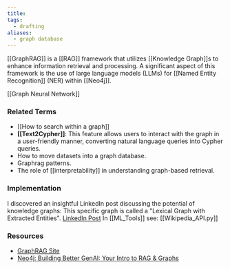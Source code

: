 ```yaml
---
title: 
tags:
  - drafting
aliases:
  - graph database
---
```

[[GraphRAG]] is a [[RAG]] framework that utilizes [[Knowledge Graph]]s to enhance information retrieval and processing. A significant aspect of this framework is the use of large language models (LLMs) for [[Named Entity Recognition]] (NER) within [[Neo4j]].

[[Graph Neural Network]]
### Related Terms
- [[How to search within a graph]]
- **[[Text2Cypher]]**: This feature allows users to interact with the graph in a user-friendly manner, converting natural language queries into Cypher queries.
- How to move datasets into a graph database.
- Graphrag patterns.
- The role of [[interpretability]] in understanding graph-based retrieval.

### Implementation

I discovered an insightful LinkedIn post discussing the potential of knowledge graphs:
This specific graph is called a "Lexical Graph with Extracted Entities".
[LinkedIn Post](https://www.linkedin.com/posts/rani-baghezza-69b154b8_thats-why-im-bullish-on-knowledge-graphs-activity-7287474722039033857-BXyN?utm_source=share&utm_medium=member_desktop)
In [[ML_Tools]] see: [[Wikipedia_API.py]]
### Resources

- [GraphRAG Site](https://graphrag.com/concepts/intro-to-graphrag/)
- [Neo4j: Building Better GenAI: Your Intro to RAG & Graphs](https://www.youtube.com/watch?v=OuyTENdRcNs)
